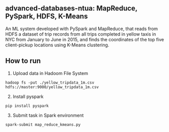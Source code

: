 ## advanced-databases-ntua: MapReduce, PySpark, HDFS, K-Means
An ML system developed with PySpark and MapReduce, that reads from HDFS a dataset of trip records from all trips completed in yellow taxis in NYC from January to June in 2015, and finds the coordinates of the top five client-pickup locations using K-Means clustering.  

## How to run
1. Upload data in Hadoom File System  
```
hadoop fs -put ./yellow_tripdata_1m.csv hdfs://master:9000/yellow_tripdata_1m.csv
```
2. Install pyspark  
```
pip install pyspark
```
3. Submit task in Spark environment  
```
spark-submit map_reduce_kmeans.py
```

